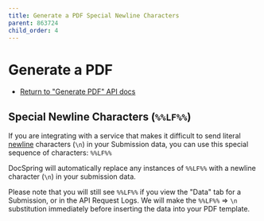 ```yaml
---
title: Generate a PDF Special Newline Characters
parent: 863724
child_order: 4
---
```


# Generate a PDF

- [Return to "Generate PDF" API docs](../../generate-a-pdf)

## Special Newline Characters (`%%LF%%`)

If you are integrating with a service that makes it difficult to send
literal [newline](https://en.wikipedia.org/wiki/Newline) characters (`\n`) in your Submission data,
you can use this special sequence of characters: `%%LF%%`

DocSpring will automatically replace any instances of `%%LF%%` with a newline character (`\n`) in your submission data.

Please note that you will still see `%%LF%%` if you view the "Data" tab for a Submission, or
in the API Request Logs. We will make the `%%LF%%` => `\n` substitution immediately before
inserting the data into your PDF template.
